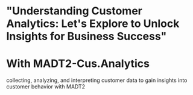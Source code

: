 # "Understanding Customer Analytics: Let's Explore to Unlock Insights for Business Success" 
# With MADT2-Cus.Analytics
collecting, analyzing, and interpreting customer data to gain insights into customer behavior with MADT2
